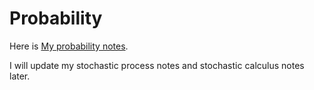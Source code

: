 # Probability

Here is [My probability notes](probability.pdf).

I will update my stochastic process notes and stochastic calculus notes later.